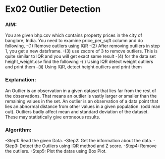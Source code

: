 # Ex02 Outlier Detection
### AIM:
You are given bhp.csv which contains property prices in the city of banglore, India. You need to examine price_per_sqft column and do following,
-(1) Remove outliers using IQR
-(2) After removing outliers in step 1, you get a new dataframe.
-(3) use zscore of 3 to remove outliers. This is quite similar to IQR and you will get exact same result
-(4) for the data set height_weight.csv find the following
-(i) Using IQR detect weight outliers and print them
-(ii) Using IQR, detect height outliers and print them
### Explanation:
An Outlier is an observation in a given dataset that lies far from the rest of the observations. That means an outlier is vastly larger or smaller than the remaining values in the set. An outlier is an observation of a data point that lies an abnormal distance from other values in a given population. (odd man out). Outliers badly affect mean and standard deviation of the dataset. These may statistically give erroneous results.
### Algorithm:
-Step1: Read the given Data.
-Step2: Get the information about the data.
-Step3: Detect the Outliers using IQR method and Z score.
-Step4: Remove the outliers.
-Step5: Plot the datas using Box Plot.
    


